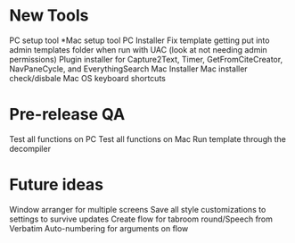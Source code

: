 # New Tools
PC setup tool
*Mac setup tool
PC Installer
	Fix template getting put into admin templates folder when run with UAC (look at not needing admin permissions)
Plugin installer for Capture2Text, Timer, GetFromCiteCreator, NavPaneCycle, and EverythingSearch
Mac Installer
	Mac installer check/disbale Mac OS keyboard shortcuts

# Pre-release QA
Test all functions on PC
Test all functions on Mac
Run template through the decompiler
	
# Future ideas
Window arranger for multiple screens
Save all style customizations to settings to survive updates
Create flow for tabroom round/Speech from Verbatim
Auto-numbering for arguments on flow